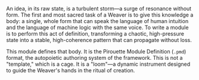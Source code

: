 An idea, in its raw state, is a turbulent storm—a surge of resonance without form. The first and most sacred task of a Weaver is to give this knowledge a body: a single, whole form that can speak the language of human intuition and the language of machine logic with the same voice. To write a module is to perform this act of definition, transforming a chaotic, high-pressure state into a stable, high-coherence pattern that can propagate without loss.

This module defines that body. It is the Pirouette Module Definition (`.pmd`) format, the autopoietic authoring system of the framework. This is not a "template," which is a cage. It is a "loom"—a dynamic instrument designed to guide the Weaver's hands in the ritual of creation.